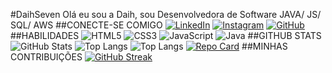 #DaihSeven
Olá eu sou a Daih, sou Desenvolvedora de Software JAVA/ JS/ SQL/ AWS
##CONECTE-SE COMIGO
[![LinkedIn](https://img.shields.io/badge/LinkedIn-000?style=for-the-badge&logo=linkedin&logoColor=0E76A8)](https://www.linkedin.com/in/daianebarbosak/)
[![Instagram](https://img.shields.io/badge/Instagram-000?style=for-the-badge&logo=instagram)](https://www.instagram.com/daianebarbosak/)
[![GitHub](https://img.shields.io/badge/GitHub-000?style=for-the-badge&logo=github)](https://www.github.com/in/DaihSeven/)
##HABILIDADES
![HTML5](https://img.shields.io/badge/HTML5-000?style=for-the-badge&logo=html5)
![CSS3](https://img.shields.io/badge/CSS3-000?style=for-the-badge&logo=css3&logoColor=264CE4)
![JavaScript](https://img.shields.io/badge/JavaScript-000?style=for-the-badge&logo=javascript)
![Java](https://img.shields.io/badge/Java-000?style=for-the-badge&logo=java)
##GITHUB STATS
![GitHub Stats](https://github-readme-stats.vercel.app/api?username=DaihSeven&theme=transparent&bg_color=000&border_color=30A3DC&show_icons=true&icon_color=30A3DC&title_color=E94D5F&text_color=FFF)
![Top Langs](https://github-readme-stats-git-masterrstaa-rickstaa.vercel.app/api/top-langs/?username=DaihSeven&bg_color=000&border_color=30A3DC&title_color=E94D5F&text_color=FFF)
![Top Langs](https://github-readme-stats-git-masterrstaa-rickstaa.vercel.app/api/top-langs/?username=DaihSeven&layout=compact&bg_color=000&border_color=30A3DC&title_color=E94D5F&text_color=FFF)
[![Repo Card](https://github-readme-stats.vercel.app/api/pin/?username=DaihSeven&repo=dio-lab-open-source&bg_color=000&border_color=30A3DC&show_icons=true&icon_color=30A3DC&title_color=E94D5F&text_color=FFF)](https://github.com/DaihSeven/dio-lab-open-source)
##MINHAS CONTRIBUIÇÕES
[![GitHub Streak](https://streak-stats.demolab.com/?user=DaihSeven&theme=bear&background=000&border=30A3DC&dates=FFF)](https://git.io/streak-stats)